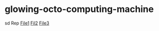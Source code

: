 # glowing-octo-computing-machine
sd Rep
[File1](File1.md.md)
[Fil2](File2.md.md)
[File3](File3.md.md)
